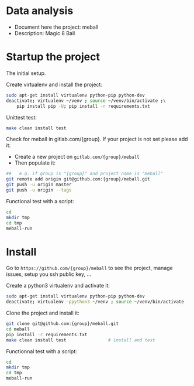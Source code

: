 # Data analysis
- Document here the project: meball
- Description: Magic 8 Ball 

# Startup the project

The initial setup.

Create virtualenv and install the project:
```bash
sudo apt-get install virtualenv python-pip python-dev
deactivate; virtualenv ~/venv ; source ~/venv/bin/activate ;\
    pip install pip -U; pip install -r requirements.txt
```

Unittest test:
```bash
make clean install test
```

Check for meball in gitlab.com/{group}.
If your project is not set please add it:

- Create a new project on `gitlab.com/{group}/meball`
- Then populate it:

```bash
##   e.g. if group is "{group}" and project_name is "meball"
git remote add origin git@github.com:{group}/meball.git
git push -u origin master
git push -u origin --tags
```

Functional test with a script:

```bash
cd
mkdir tmp
cd tmp
meball-run
```

# Install

Go to `https://github.com/{group}/meball` to see the project, manage issues,
setup you ssh public key, ...

Create a python3 virtualenv and activate it:

```bash
sudo apt-get install virtualenv python-pip python-dev
deactivate; virtualenv -ppython3 ~/venv ; source ~/venv/bin/activate
```

Clone the project and install it:

```bash
git clone git@github.com:{group}/meball.git
cd meball
pip install -r requirements.txt
make clean install test                # install and test
```
Functionnal test with a script:

```bash
cd
mkdir tmp
cd tmp
meball-run
```
